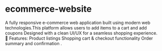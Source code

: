 # ecommerce-website
A fully responsive e-commerce web application built using modern web technologies.This platform allows users to add items to a cart and add coupons  Designed with a clean UI/UX for a seamless shopping experience.  🔧 Features:  Product listings   Shopping cart &amp; checkout functionality  Order summary and confirmation .

